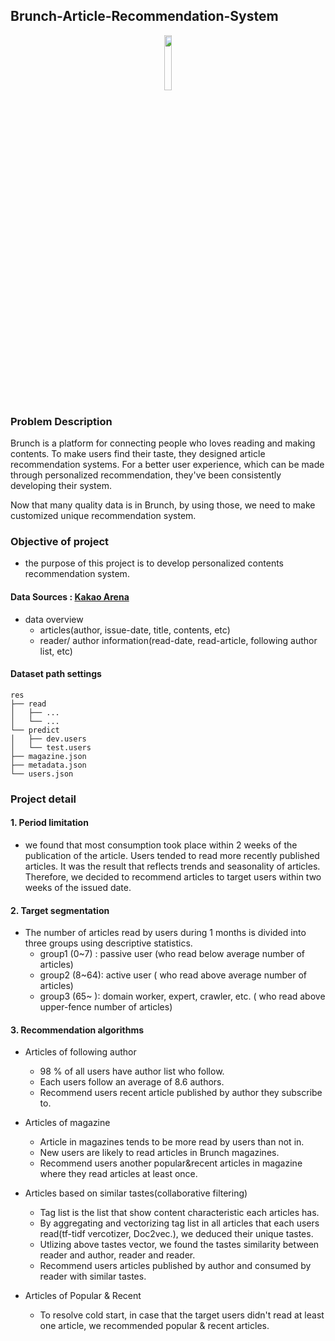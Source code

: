 ## Brunch-Article-Recommendation-System

<p align="center"> <img src="https://user-images.githubusercontent.com/67793544/100312455-b7ad1a00-2ff5-11eb-87aa-75a57d8bfa07.png" width="15%"></p>

### Problem Description
Brunch is a platform for connecting people who loves reading and making contents. To make users find their taste, they designed article recommendation systems. For a better user experience, which can be made through personalized recommendation, they've been consistently developing their system. 

Now that many quality data is in Brunch, by using those, we need to make customized unique recommendation system.

### Objective of project
- the purpose of this project is to develop personalized contents recommendation system. 

#### Data Sources : [Kakao Arena](https://arena.kakao.com/c/6)
- data overview
    - articles(author, issue-date, title, contents, etc)
    - reader/ author information(read-date, read-article, following author list, etc) 
    
#### Dataset path settings

    res
    ├── read
    │   ├── ...
    │   └── ...
    └── predict
    │   ├── dev.users
    │   └── test.users
    ├── magazine.json
    ├── metadata.json
    └── users.json
     

### Project detail
#### 1. Period limitation
- we found that most consumption took place within 2 weeks of the publication of the article. Users tended to read more recently published articles. It was the result that reflects trends and seasonality of articles. Therefore, we decided to recommend articles to target users within two weeks of the issued date.

#### 2. Target segmentation
- The number of articles read by users during 1 months is divided into three groups using descriptive statistics.
    - group1 (0~7) : passive user (who read below average number of articles)
    - group2 (8~64): active user ( who read above average number of articles)
    - group3 (65~ ): domain worker, expert, crawler, etc. ( who read above upper-fence number of articles)

#### 3. Recommendation algorithms
- Articles of following author
    - 98 % of all users have author list who follow.
    - Each users follow an average of 8.6 authors. 
    - Recommend users recent article published by author they subscribe to.
    
- Articles of magazine
    - Article in magazines tends to be more read by users than not in.
    - New users are likely to read articles in Brunch magazines.
    - Recommend users another popular&recent articles in magazine where they read articles at least once.
    
- Articles based on similar tastes(collaborative filtering)
    - Tag list is the list that show content characteristic each articles has.
    - By aggregating and vectorizing tag list in all articles that each users read(tf-tidf vercotizer, Doc2vec.), we deduced their unique tastes.
    - Utlizing above tastes vector, we found the tastes similarity between reader and author, reader and reader.
    - Recommend users articles published by author and consumed by reader with similar tastes. 

- Articles of Popular & Recent
    - To resolve cold start, in case that the target users didn't read at least one article, we recommended popular & recent articles.

